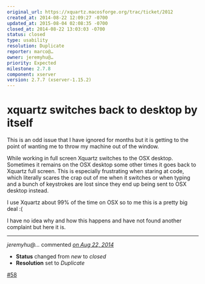 ```yaml
---
original_url: https://xquartz.macosforge.org/trac/ticket/2012
created_at: 2014-08-22 12:09:27 -0700
updated_at: 2015-08-04 02:08:35 -0700
closed_at: 2014-08-22 13:03:03 -0700
status: closed
type: usability
resolution: Duplicate
reporter: marco@…
owner: jeremyhu@…
priority: Expected
milestone: 2.7.8
component: xserver
version: 2.7.7 (xserver-1.15.2)
---
```


xquartz switches back to desktop by itself
==========================================


This is an odd issue that I have ignored for months but it is getting to the point of wanting me to throw my machine out of the window.

While working in full screen Xquartz switches to the OSX desktop. Sometimes it remains on the OSX desktop some other times it goes back to Xquartz full screen.
This is especially frustrating when staring at code, which literally scares the crap out of me when it switches or when typing and a bunch of keystrokes are lost since they end up being sent to OSX desktop instead.

I use Xquartz about 99% of the time on OSX so to me this is a pretty big deal :(

I have no idea why and how this happens and have not found another complaint but here it is.



---

*jeremyhu@…* commented *[on Aug 22, 2014](https://xquartz.macosforge.org/trac/ticket/2012#comment:1 "August 22, 2014 at 1:03 PM PDT")*

-   **Status** changed from *new* to *closed*
-   **Resolution** set to *Duplicate*

[\#⁠58](https://xquartz.macosforge.org/trac/ticket/58)



